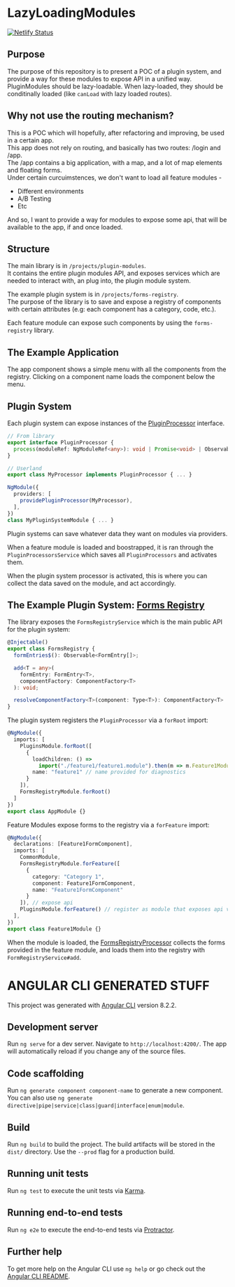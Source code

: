 # LazyLoadingModules

[![Netlify Status](https://api.netlify.com/api/v1/badges/5ae923cb-3ac2-4c31-9c63-9e5274135f10/deploy-status)](https://app.netlify.com/sites/plugin-modules/deploys)

## Purpose

The purpose of this repository is to present a POC of a plugin system, and provide a way for these modules to expose API in a unified way.
PluginModules should be lazy-loadable. When lazy-loaded, they should be conditinally loaded (like `canLoad` with lazy loaded routes).

## Why not use the routing mechanism?

This is a POC which will hopefully, after refactoring and improving, be used in a certain app.  
This app does not rely on routing, and basically has two routes: /login and /app.  
The /app contains a big application, with a map, and a lot of map elements and floating forms.  
Under certain curcuimstences, we don't want to load all feature modules -

- Different environments
- A/B Testing
- Etc

And so, I want to provide a way for modules to expose some api, that will be available to the app, if and once loaded.

## Structure

The main library is in `/projects/plugin-modules`.  
It contains the entire plugin modules API, and exposes services which are needed to interact with, an plug into, the plugin module system.

The example plugin system is in `/projects/forms-registry`.  
The purpose of the library is to save and expose a registry of components with certain attributes (e.g: each component has a category, code, etc.).

Each feature module can expose such components by using the `forms-registry` library.

## The Example Application

The app component shows a simple menu with all the components from the registry.
Clicking on a component name loads the component below the menu.

## Plugin System

Each plugin system can expose instances of the [PluginProcessor](projects/plugin-modules/src/lib/interfaces.ts#18) interface.

```typescript
// From library
export interface PluginProcessor {
  process(moduleRef: NgModuleRef<any>): void | Promise<void> | Observable<void>;
}

// Userland
export class MyProcessor implements PluginProcessor { ... }

NgModule({
  providers: [
    providePluginProcessor(MyProcessor),
  ],
})
class MyPluginSystemModule { ... }
```

Plugin systems can save whatever data they want on modules via providers.

When a feature module is loaded and boostrapped, it is ran through the `PluginProcessorsService` which saves all `PluginProcessors` and activates them.

When the plugin system processor is activated, this is where you can collect the data saved on the module, and act accordingly.

## The Example Plugin System: [Forms Registry](/projects/forms-registry)

The library exposes the `FormsRegistryService` which is the main public API for the plugin system:

```typescript
@Injectable()
export class FormsRegistry {
  formEntries$(): Observable<FormEntry[]>;

  add<T = any>(
    formEntry: FormEntry<T>,
    componentFactory: ComponentFactory<T>
  ): void;

  resolveComponentFactory<T>(component: Type<T>): ComponentFactory<T> | null;
}
```

The plugin system registers the `PluginProcessor` via a `forRoot` import:

```typescript
@NgModule({
  imports: [
    PluginsModule.forRoot([
      {
        loadChildren: () =>
          import("./feature1/feature1.module").then(m => m.Feature1Module),
        name: "feature1" // name provided for diagnostics
      }
    ]),
    FormsRegistryModule.forRoot()
  ]
})
export class AppModule {}
```

Feature Modules expose forms to the registry via a `forFeature` import:

```typescript
@NgModule({
  declarations: [Feature1FormComponent],
  imports: [
    CommonModule,
    FormsRegistryModule.forFeature([
      {
        category: "Category 1",
        component: Feature1FormComponent,
        name: "Feature1FormComponent"
      }
    ]), // expose api
    PluginsModule.forFeature() // register as module that exposes api via plugins
  ],
})
export class Feature1Module {}
```

When the module is loaded, the [FormsRegistryProcessor](projects/forms-registry/src/lib/forms-registry-processor.service.ts) collects the forms provided in the feature module, and loads them into the registry with `FormRegistryService#add`.

# ANGULAR CLI GENERATED STUFF

This project was generated with [Angular CLI](https://github.com/angular/angular-cli) version 8.2.2.

## Development server

Run `ng serve` for a dev server. Navigate to `http://localhost:4200/`. The app will automatically reload if you change any of the source files.

## Code scaffolding

Run `ng generate component component-name` to generate a new component. You can also use `ng generate directive|pipe|service|class|guard|interface|enum|module`.

## Build

Run `ng build` to build the project. The build artifacts will be stored in the `dist/` directory. Use the `--prod` flag for a production build.

## Running unit tests

Run `ng test` to execute the unit tests via [Karma](https://karma-runner.github.io).

## Running end-to-end tests

Run `ng e2e` to execute the end-to-end tests via [Protractor](http://www.protractortest.org/).

## Further help

To get more help on the Angular CLI use `ng help` or go check out the [Angular CLI README](https://github.com/angular/angular-cli/blob/master/README.md).
